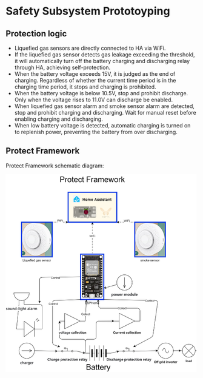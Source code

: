# Safety Subsystem Prototoyping

## Protection logic

- Liquefied gas sensors are directly connected to HA via WiFi.
- If the liquefied gas sensor detects gas leakage exceeding the threshold, it will automatically turn off the battery charging and discharging relay through HA, achieving self-protection.
- When the battery voltage exceeds 15V, it is judged as the end of charging. Regardless of whether the current time period is in the charging time period, it stops and charging is prohibited.
- When the battery voltage is below 10.5V, stop and prohibit discharge. Only when the voltage rises to 11.0V can discharge be enabled.
- When liquefied gas sensor alarm and smoke sensor alarm are detected, stop and prohibit charging and discharging. Wait for manual reset before enabling charging and discharging.
- When low battery voltage is detected, automatic charging is turned on to replenish power, preventing the battery from over discharging.

## Protect Framework

Protect Framework schematic diagram:

![Protect_Framework](/Reference_Implementation/Platform/assets/Protect_Framework.drawio.png)
